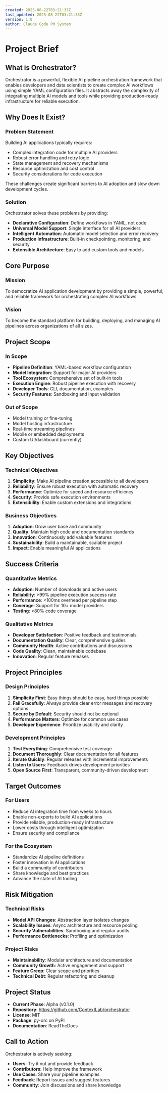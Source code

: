 ```yaml
---
created: 2025-08-22T03:21:33Z
last_updated: 2025-08-22T03:21:33Z
version: 1.0
author: Claude Code PM System
---
```


# Project Brief

## What is Orchestrator?
Orchestrator is a powerful, flexible AI pipeline orchestration framework that enables developers and data scientists to create complex AI workflows using simple YAML configuration files. It abstracts away the complexity of integrating multiple AI models and tools while providing production-ready infrastructure for reliable execution.

## Why Does It Exist?

### Problem Statement
Building AI applications typically requires:
- Complex integration code for multiple AI providers
- Robust error handling and retry logic
- State management and recovery mechanisms
- Resource optimization and cost control
- Security considerations for code execution

These challenges create significant barriers to AI adoption and slow down development cycles.

### Solution
Orchestrator solves these problems by providing:
- **Declarative Configuration**: Define workflows in YAML, not code
- **Universal Model Support**: Single interface for all AI providers
- **Intelligent Automation**: Automatic model selection and error recovery
- **Production Infrastructure**: Built-in checkpointing, monitoring, and security
- **Extensible Architecture**: Easy to add custom tools and models

## Core Purpose

### Mission
To democratize AI application development by providing a simple, powerful, and reliable framework for orchestrating complex AI workflows.

### Vision
To become the standard platform for building, deploying, and managing AI pipelines across organizations of all sizes.

## Project Scope

### In Scope
- **Pipeline Definition**: YAML-based workflow configuration
- **Model Integration**: Support for major AI providers
- **Tool Ecosystem**: Comprehensive set of built-in tools
- **Execution Engine**: Robust pipeline execution with recovery
- **Developer Tools**: CLI, documentation, examples
- **Security Features**: Sandboxing and input validation

### Out of Scope
- Model training or fine-tuning
- Model hosting infrastructure
- Real-time streaming pipelines
- Mobile or embedded deployments
- Custom UI/dashboard (currently)

## Key Objectives

### Technical Objectives
1. **Simplicity**: Make AI pipeline creation accessible to all developers
2. **Reliability**: Ensure robust execution with automatic recovery
3. **Performance**: Optimize for speed and resource efficiency
4. **Security**: Provide safe execution environments
5. **Extensibility**: Enable custom extensions and integrations

### Business Objectives
1. **Adoption**: Grow user base and community
2. **Quality**: Maintain high code and documentation standards
3. **Innovation**: Continuously add valuable features
4. **Sustainability**: Build a maintainable, scalable project
5. **Impact**: Enable meaningful AI applications

## Success Criteria

### Quantitative Metrics
- **Adoption**: Number of downloads and active users
- **Reliability**: >99% pipeline execution success rate
- **Performance**: <100ms overhead per pipeline step
- **Coverage**: Support for 10+ model providers
- **Testing**: >80% code coverage

### Qualitative Metrics
- **Developer Satisfaction**: Positive feedback and testimonials
- **Documentation Quality**: Clear, comprehensive guides
- **Community Health**: Active contributions and discussions
- **Code Quality**: Clean, maintainable codebase
- **Innovation**: Regular feature releases

## Project Principles

### Design Principles
1. **Simplicity First**: Easy things should be easy, hard things possible
2. **Fail Gracefully**: Always provide clear error messages and recovery options
3. **Secure by Default**: Security should not be optional
4. **Performance Matters**: Optimize for common use cases
5. **Developer Experience**: Prioritize usability and clarity

### Development Principles
1. **Test Everything**: Comprehensive test coverage
2. **Document Thoroughly**: Clear documentation for all features
3. **Iterate Quickly**: Regular releases with incremental improvements
4. **Listen to Users**: Feedback drives development priorities
5. **Open Source First**: Transparent, community-driven development

## Target Outcomes

### For Users
- Reduce AI integration time from weeks to hours
- Enable non-experts to build AI applications
- Provide reliable, production-ready infrastructure
- Lower costs through intelligent optimization
- Ensure security and compliance

### For the Ecosystem
- Standardize AI pipeline definitions
- Foster innovation in AI applications
- Build a community of contributors
- Share knowledge and best practices
- Advance the state of AI tooling

## Risk Mitigation

### Technical Risks
- **Model API Changes**: Abstraction layer isolates changes
- **Scalability Issues**: Async architecture and resource pooling
- **Security Vulnerabilities**: Sandboxing and regular audits
- **Performance Bottlenecks**: Profiling and optimization

### Project Risks
- **Maintainability**: Modular architecture and documentation
- **Community Growth**: Active engagement and support
- **Feature Creep**: Clear scope and priorities
- **Technical Debt**: Regular refactoring and cleanup

## Project Status
- **Current Phase**: Alpha (v0.1.0)
- **Repository**: https://github.com/ContextLab/orchestrator
- **License**: MIT
- **Package**: py-orc on PyPI
- **Documentation**: ReadTheDocs

## Call to Action
Orchestrator is actively seeking:
- **Users**: Try it out and provide feedback
- **Contributors**: Help improve the framework
- **Use Cases**: Share your pipeline examples
- **Feedback**: Report issues and suggest features
- **Community**: Join discussions and share knowledge
